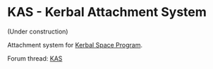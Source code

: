 KAS - Kerbal Attachment System
===

(Under construction)

Attachment system for [Kerbal Space Program](http://www.kerbalspaceprogram.com/).

Forum thread: [KAS](http://forum.kerbalspaceprogram.com/showthread.php/25563-0-20-KAS-v0-3-1-Kerbal-Attachment-System)  
